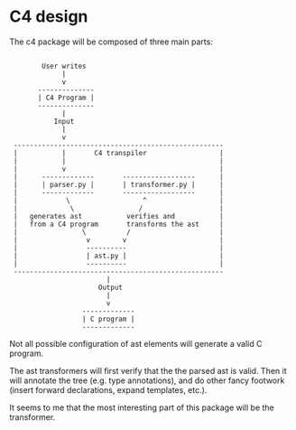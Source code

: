 # C4 design

The c4 package will be composed of three main parts:

```text

        User writes
             |
             v
       --------------
       | C4 Program |
       --------------
             |
           Input
             |
             v
 ----------------------------------------------------
 |           |       C4 transpiler                  |
 |           |                                      |
 |           v                                      |
 |      -------------       ------------------      |
 |      | parser.py |       | transformer.py |      |
 |      -------------       ------------------      |
 |            \                  ^                  |
 |             \                /                   |
 |   generates ast           verifies and           |
 |   from a C4 program       transforms the ast     |
 |                \          /                      |
 |                 v        v                       |
 |                 ----------                       |
 |                 | ast.py |                       |
 |                 ----------                       |
 ----------------------------------------------------
                        |
                      Output
                        |
                        v
                  -------------
                  | C program |
                  -------------

```

Not all possible configuration of ast elements will generate a valid C program.

The ast transformers will first verify that the the parsed ast is valid. Then it will annotate the tree (e.g. type annotations), and do other fancy footwork (insert forward declarations, expand templates, etc.).

It seems to me that the most interesting part of this package will be the transformer.
